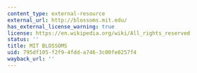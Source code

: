 ```yaml
---
content_type: external-resource
external_url: http://blossoms.mit.edu/
has_external_license_warning: true
license: https://en.wikipedia.org/wiki/All_rights_reserved
status: ''
title: MIT BLOSSOMS
uid: 795df105-f2f9-4fdd-a746-3c00fe0257f4
wayback_url: ''
---
```

